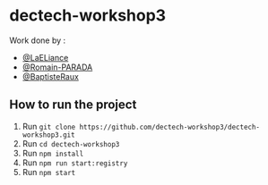 # dectech-workshop3
Work done by :
- [@LaELiance ](https://github.com/eliasnt)
- [@Romain-PARADA](https://github.com/Romain-PARADA)
- [@BaptisteRaux](https://github.com/BaptisteRaux)

## How to run the project


1. Run `git clone https://github.com/dectech-workshop3/dectech-workshop3.git`
2. Run `cd dectech-workshop3`
3. Run `npm install`
4. Run `npm run start:registry`
5. Run `npm start`






